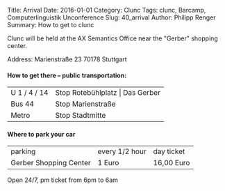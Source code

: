 Title: Arrival 
Date: 2016-01-01
Category: Clunc
Tags: clunc, Barcamp, Computerlinguistik Unconference
Slug: 40_arrival
Author: Philipp Renger
Summary: How to get to clunc



Clunc will be held at the AX Semantics Office near the "Gerber" shopping center.

Address: 
Marienstraße 23
70178 Stuttgart

#### How to get there – public transportation:

<table>
    <tr>
        <td>U 1 / 4 / 14</td>
        <td>Stop Rotebühlplatz | Das Gerber</td>
    </tr>
        <tr>
        <td>Bus 44</td>
        <td>Stop Marienstraße</td>
    </tr>
        <tr>
        <td>Metro</td>
        <td>Stop Stadtmitte</td>
    </tr>
</table>


#### Where to park your car 
<table>
    <tr>
        <td>parking</td>
        <td>every 1/2 hour</td>
        <td>day ticket</td>
    </tr>
        <tr>
        <td>Gerber Shopping Center</td>
        <td>1 Euro</td>
        <td>16,00 Euro</td>
    </tr>
</table>


Open 24/7, pm ticket from 6pm to 6am
